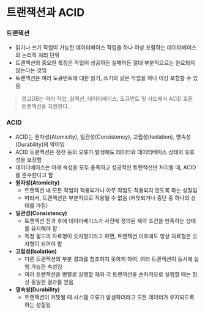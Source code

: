 # 트랜잭션과 ACID

### 트랜잭션

* 읽기나 쓰기 작업이 가능한 데이터베이스 작업을 하나 이상 포함하는 데이터베이스의 논리적 처리 단위
* 트랜잭션의 중요한 특징은 작업이 성공하든 실패하든 절대 부분적으로는 완료되지 않는다는 것임
* 트랜잭션은 여러 도큐먼트에 대한 읽기, 쓰기와 같은 작업을 하나 이상 포함할 수 있음

> 몽고DB는 여러 작업, 컬렉션, 데이터베이스, 도큐먼트 및 샤드에서 ACID 호환 트랜잭션을 지원한다.

### ACID

* ACID는 원자성(Atomicity), 일관성(Consistency), 고립성(Isolation), 영속성(Durability)의 약어임
* ACID 트랜잭션은 정전 등의 오류가 발생해도 데이터와 데이터베이스 상태의 유효성을 보장함
* 데이터베이스는 아래 속성을 모두 충족하고 성공적인 트랜잭션만 처리될 때, ACID를 준수한다고 함
* **원자성(Atomicity)**
	* 트랜잭션 내 모든 작업이 적용되거나 아무 작업도 적용되지 않도록 하는 성질임
	* 따라서, 트랜잭션은 부분적으로 적용될 수 없음 (커밋되거나 중단 중 하나의 상태를 가짐)
* **일관성(Consistency)**
	* 트랜잭션 전과 후에 데이터베이스가 사전에 정의된 제약 조건을 만족하는 상태를 유지해야 함
	* 특정 필드의 자료형이 숫자형이라고 하면, 트랜잭션 이후에도 항상 자료형은 숫자형이 되어야 함
* **고립성(Isolation)**
	* 다른 트랜잭션의 부분 결과를 참조하지 못하게 하여, 여러 트랜잭션이 동시에 실행 가능한 속성임
	* 여러 트랜잭션을 병렬로 실행할 때와 각 트랜잭션을 순차적으로 실행할 때는 항상 동일한 결과를 얻음
* **영속성(Durability)**
	* 트랜잭션이 커밋될 때 시스템 오류가 발생하더라고 모든 데이터가 유지되도록 하는 성질임